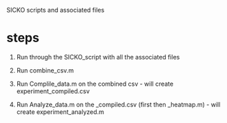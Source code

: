 SICKO scripts and associated files

# steps 

1.  Run through the SICKO_script with all the associated files

2.  Run combine_csv.m

3.  Run Complile_data.m on the combined csv
        - will create experiment_compiled.csv

4.  Run Analyze_data.m on the _compiled.csv (first then _heatmap.m) 
        - will create experiment_analyzed.m

